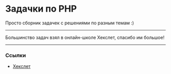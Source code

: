 # Задачки по PHP
 Просто сборник задачек с решениями по разным темам :)

 ---

 Большинство задач взял в онлайн-школе Хекслет, спасибо им большое!

 ---
 ### Ссылки
 * [Хекслет](https://ru.hexlet.io)
